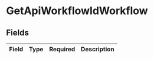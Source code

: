 # GetApiWorkflowIdWorkflow


## Fields

| Field       | Type        | Required    | Description |
| ----------- | ----------- | ----------- | ----------- |